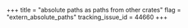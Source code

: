 +++
title = "absolute paths as paths from other crates"
flag = "extern_absolute_paths"
tracking_issue_id = 44660
+++
